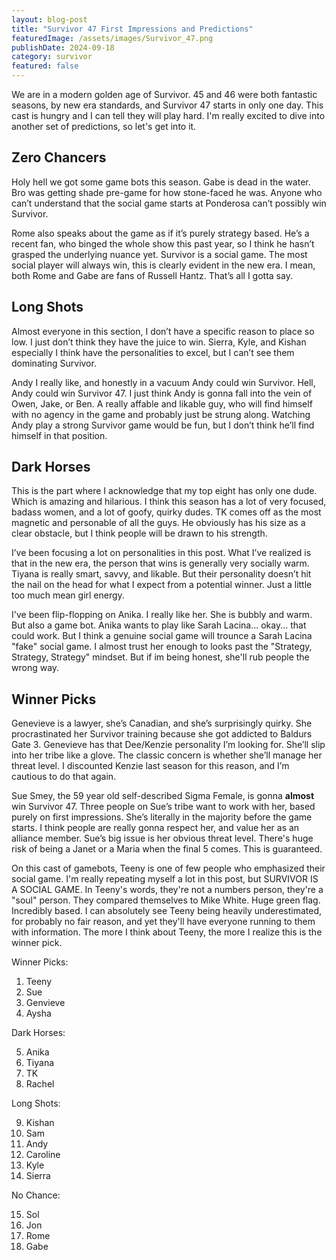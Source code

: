 ```yaml
---
layout: blog-post
title: "Survivor 47 First Impressions and Predictions"
featuredImage: /assets/images/Survivor_47.png
publishDate: 2024-09-18
category: survivor
featured: false
---
```


We are in a modern golden age of Survivor. 45 and 46 were both fantastic seasons, by new era standards, and Survivor 47 starts in only one day. This cast is hungry and I can tell they will play hard. I'm really excited to dive into another set of predictions, so let's get into it.

## Zero Chancers

Holy hell we got some game bots this season. Gabe is dead in the water. Bro was getting shade pre-game for how stone-faced he was. Anyone who can’t understand that the social game starts at Ponderosa can’t possibly win Survivor.

Rome also speaks about the game as if it’s purely strategy based. He’s a recent fan, who binged the whole show this past year, so I think he hasn’t grasped the underlying nuance yet. Survivor is a social game. The most social player will always win, this is clearly evident in the new era. I mean, both Rome and Gabe are fans of Russell Hantz. That’s all I gotta say.

## Long Shots

Almost everyone in this section, I don’t have a specific reason to place so low. I just don’t think they have the juice to win. Sierra, Kyle, and Kishan especially I think have the personalities to excel, but I can’t see them dominating Survivor.

Andy I really like, and honestly in a vacuum Andy could win Survivor. Hell, Andy could win Survivor 47. I just think Andy is gonna fall into the vein of Owen, Jake, or Ben. A really affable and likable guy, who will find himself with no agency in the game and probably just be strung along. Watching Andy play a strong Survivor game would be fun, but I don’t think he’ll find himself in that position.

## Dark Horses

This is the part where I acknowledge that my top eight has only one dude. Which is amazing and hilarious. I think this season has a lot of very focused, badass women, and a lot of goofy, quirky dudes. TK comes off as the most magnetic and personable of all the guys. He obviously has his size as a clear obstacle, but I think people will be drawn to his strength.

I’ve been focusing a lot on personalities in this post. What I’ve realized is that in the new era, the person that wins is generally very socially warm. Tiyana is really smart, savvy, and likable. But their personality doesn’t hit the nail on the head for what I expect from a potential winner. Just a little too much mean girl energy.

I've been flip-flopping on Anika. I really like her. She is bubbly and warm. But also a game bot. Anika wants to play like Sarah Lacina... okay... that could work. But I think a genuine social game will trounce a Sarah Lacina "fake" social game. I almost trust her enough to looks past the "Strategy, Strategy, Strategy" mindset. But if im being honest, she'll rub people the wrong way.

## Winner Picks

Genevieve is a lawyer, she’s Canadian, and she’s surprisingly quirky. She procrastinated her Survivor training because she got addicted to Baldurs Gate 3. Genevieve has that Dee/Kenzie personality I’m looking for. She’ll slip into her tribe like a glove. The classic concern is whether she’ll manage her threat level. I discounted Kenzie last season for this reason, and I’m cautious to do that again.

Sue Smey, the 59 year old self-described Sigma Female, is gonna <b>almost</b> win Survivor 47. Three people on Sue’s tribe want to work with her, based purely on first impressions. She’s literally in the majority before the game starts. I think people are really gonna respect her, and value her as an alliance member. Sue’s big issue is her obvious threat level. There's huge risk of being a Janet or a Maria when the final 5 comes. This is guaranteed.

On this cast of gamebots, Teeny is one of few people who emphasized their social game. I'm really repeating myself a lot in this post, but SURVIVOR IS A SOCIAL GAME. In Teeny's words, they're not a numbers person, they're a "soul" person. They compared themselves to Mike White. Huge green flag. Incredibly based. I can absolutely see Teeny being heavily underestimated, for probably no fair reason, and yet they'll have everyone running to them with information. The more I think about Teeny, the more I realize this is the winner pick.

Winner Picks:

1. Teeny
2. Sue
3. Genvieve
4. Aysha

Dark Horses:

5. Anika
6. Tiyana
7. TK
8. Rachel

Long Shots:

9. Kishan
10. Sam
11. Andy
12. Caroline
13. Kyle
14. Sierra

No Chance:

15. Sol
16. Jon
17. Rome
18. Gabe

